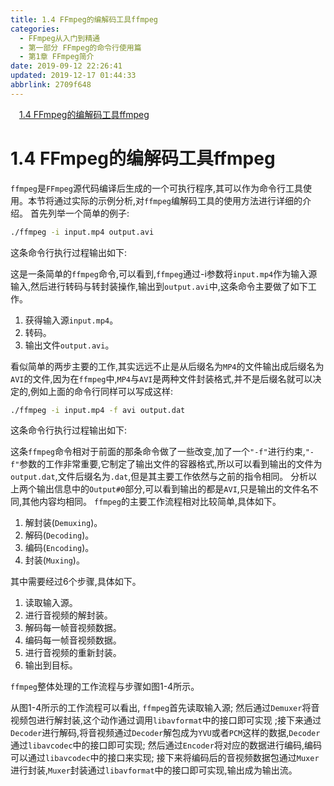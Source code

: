 ```yaml
---
title: 1.4 FFmpeg的编解码工具ffmpeg
categories: 
  - FFmpeg从入门到精通
  - 第一部分 FFmpeg的命令行使用篇
  - 第1章 FFmpeg简介
date: 2019-09-12 22:26:41
updated: 2019-12-17 01:44:33
abbrlink: 2709f648
---
```

<div id='my_toc'><a href="/ReadingNotes/2709f648/#1.4-FFmpeg的编解码工具ffmpeg" class="header_1">1.4 FFmpeg的编解码工具ffmpeg</a><br></div>
<style>
    .header_1{
        margin-left: 1em;
    }
    .header_2{
        margin-left: 2em;
    }
    .header_3{
        margin-left: 3em;
    }
    .header_4{
        margin-left: 4em;
    }
    .header_5{
        margin-left: 5em;
    }
    .header_6{
        margin-left: 6em;
    }
</style>
<!--more-->
<script>if (navigator.platform.search('arm')==-1){document.getElementById('my_toc').style.display = 'none';}
var e,p = document.getElementsByTagName('p');while (p.length>0) {e = p[0];e.parentElement.removeChild(e);}
</script>

<!--end-->
# 1.4 FFmpeg的编解码工具ffmpeg #
`ffmpeg`是`FFmpeg`源代码编译后生成的一个可执行程序,其可以作为命令行工具使用。本节将通过实际的示例分析,对`ffmpeg`编解码工具的使用方法进行详细的介绍。
首先列举一个简单的例子:
```cmd
./ffmpeg -i input.mp4 output.avi
```
这条命令行执行过程输出如下:

这是一条简单的`ffmpeg`命令,可以看到,`ffmpeg`通过-i参数将`input.mp4`作为输入源输入,然后进行转码与转封装操作,输出到`output.avi`中,这条命令主要做了如下工作。
1. 获得输入源`input.mp4`。
2. 转码。
3. 输出文件`output.avi`。

看似简单的两步主要的工作,其实远远不止是从后缀名为`MP4`的文件输出成后缀名为`AVI`的文件,因为在`ffmpeg`中,`MP4`与`AVI`是两种文件封装格式,并不是后缀名就可以决定的,例如上面的命令行同样可以写成这样:
```cmd
./ffmpeg -i input.mp4 -f avi output.dat
```
这条命令行执行过程输出如下:





这条`ffmpeg`命令相对于前面的那条命令做了一些改变,加了一个`"-f"`进行约束,`"-f"`参数的工作非常重要,它制定了输出文件的容器格式,所以可以看到输出的文件为`output.dat`,文件后缀名为`.dat`,但是其主要工作依然与之前的指令相同。
分析以上两个输出信息中的`Output#0`部分,可以看到输出的都是`AVI`,只是输出的文件名不同,其他内容均相同。
`ffmpeg`的主要工作流程相对比较简单,具体如下。
1. 解封装(`Demuxing`)。
2. 解码(`Decoding`)。
3. 编码(`Encoding`)。
4. 封装(`Muxing`)。

其中需要经过6个步骤,具体如下。
1. 读取输入源。
2. 进行音视频的解封装。
3. 解码每一帧音视频数据。
4. 编码每一帧音视频数据。
5. 进行音视频的重新封装。
6. 输出到目标。

`ffmpeg`整体处理的工作流程与步骤如图1-4所示。




从图1-4所示的工作流程可以看出,
`ffmpeg`首先读取输入源;
然后通过`Demuxer`将音视频包进行解封装,这个动作通过调用`libavformat`中的接口即可实现
;接下来通过`Decoder`进行解码,将音视频通过`Decoder`解包成为`YVU`或者`PCM`这样的数据,`Decoder`通过`libavcodec`中的接口即可实现;
然后通过`Encoder`将对应的数据进行编码,编码可以通过`libavcodec`中的接口来实现;
接下来将编码后的音视频数据包通过`Muxer`进行封装,`Muxer`封装通过`libavformat`中的接口即可实现,输出成为输出流。



